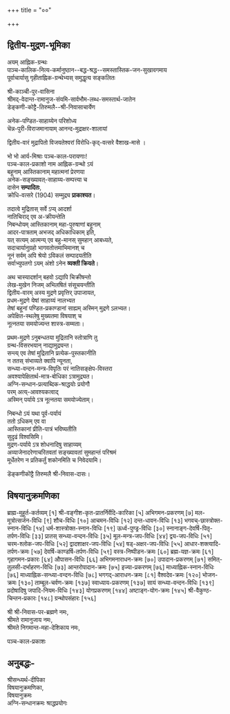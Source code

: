 +++
title = "००"

+++

## द्वितीय-मुद्रण-भूमिका 

अयम् आह्निक-ग्रन्थः  
पाञ्च-कालिक-नित्य-कर्मानुष्ठान--बद्ध-श्रद्ध--समस्तास्तिक-जन-सुखावगमाय  
पूर्वाचार्यासु गृहीताह्निक-ग्रन्थेभ्यस् समुद्धृत्य सङ्कलितः 

श्री-काञ्ची-पुर-वासिना  
श्रीमद्-वेदान्त-रामानुज-संयमि-सार्वभौम-लब्ध-समस्तार्थ-जातेन  
डेङ्कणी-कोट्टै-तिरुमलै--श्री-निवासाचार्येण 

अनेक-पण्डित-साहाय्येन परिशोध्य  
चॆन्न-पुरी-विराजमानायाम् आनन्द-मुद्राक्षर-शालायां 

द्वितीय-वारं मुद्रापितो विजयतेश्वरां विरोधि-कृद्-वत्सरे वैशाख-मासे ।


भो भो आर्य-मिश्राः पञ्च-काल-परायणाः!  
पञ्च-काल-प्रकाशो नाम आह्निक-ग्रन्थो ऽयं  
बहूनाम् आस्तिकानाम् महात्मनां प्रेरणया  
अनेक-सङ्ख्यावत्-साहाय्य-सम्पत्त्या च  
दासेन **सम्पादितः**,  
क्रोधि-वत्सरे (1904) सम्मुद्र्य **प्राकाश्यत**।  

तदात्वे मुद्रितास् सर्वे ऽप्य् आदर्शा  
नातिचिराद् एव अ-क्रीयन्तेति  
निबन्धोयम् आस्तिकानाम् महा-पुरुषाणां बहूनाम्  
आदर-पात्रताम् अभजद् अधिकाधिकाम् इति,  
यत् सत्यम् आत्मन्य् एव बहु-मानस् सुमहान् आबध्यते,  
सदाचार्यानुग्रहो भागवतोत्तमाभिमानश् च  
नूनं सर्वम् अपि श्रेयो ऽविकलं सम्पादयतीति  
सर्वाभ्युपतगो ऽयम् अंशो ऽनेन **व्यक्ती क्रियते**। 

अथ चास्यादर्शान् बहवो ऽद्यापि चिक्रीषन्तो  
लेख-मुखेन निजम् अभिलषितं संसूचयन्तीति  
द्वितीय-वारम् अस्य मुद्रणे प्रवृत्तिर् उपाजायत,  
प्रधम-मुद्रणे येषां साहाय्यं नालभ्यत  
तेषां बहूनां पण्डित-प्रकाण्डानां साह्यम् अस्मिन् मुद्रणे ऽलभ्यत।  
अपेक्षित-स्थलेषु मुख्यतमा विषयाश् च  
नूत्नतया समयोज्यन्त शास्त्र-सम्मताः।

प्रथम-मुद्रणे ऽनुबन्धतया मुद्रितानि स्तोत्राणि तु  
ग्रन्थ-विसरभयान् नाद्यामुद्र्यन्त।  
सन्त्य् एव तेषां मुद्रितानि प्रत्येक-पुस्तकानीति  
न ततस् संभाव्यते क्वापि न्यूनता,  
सन्ध्या-वन्दन-मन्त्र-विपृतिः परं नातिसङ्क्षेप-विस्तरा  
अवश्यापेक्षितार्थ-मात्र-बोधिका ऽत्रामुद्र्यत।  
अग्नि-सन्धान-प्रत्याब्दिक-श्राद्धयोः प्रयोगौ  
परम् अत्य्-आवश्यकत्वाद्  
अस्मिन् पर्याये ऽत्र नूत्नतया समयोज्येताम्। 

निबन्धो ऽयं यथा पूर्व-पर्यायं  
ततो ऽधिकम् एव वा  
आस्तिकानां प्रीति-पात्रं भविष्यतीति  
सुदृढं विश्वसिमि।  
मुद्रण-पर्याये ऽत्र शोधनादिषु साहाय्यम्  
अव्याजेनादरेणाचरितवतां सङ्ख्यावतां सुमहान्तं परिश्रमं  
मूर्धेतरेण न प्रतिकर्तुं शकोनमिति च निवेदयामि।

डॆङ्कणीकॊट्टै तिरुमलै श्री-निवास-दासः।

## विषयानुक्रमणिका 

ब्राह्म-मुहूर्त-कर्तव्यम्  [१]
श्री-वङ्गीश-कृत-प्रातर्निर्वेदि-कारिका  [५]
अभिगमन-प्रकरणम्  [७]
मल-मूत्रोत्सर्जन-विधिः  [९]
शौच-विधिः  [१०]
आचमन-विधिः  [१२]
दन्त-धावन-विधिः  [१३]
भगवच्-छास्त्रोक्त-स्नान-विधिः  [१४]
धर्म-शास्त्रोक्त-स्नान-विधिः  [१९]
ऊर्ध्व-पुण्ड्र-विधिः  [३०]
स्नानाङ्ग-देवर्षि-पितृ-तर्पण-विधिः  [३३]
प्रातस् सन्ध्या-वन्दन-विधिः  [३५]
मूल-मन्त्र-जप-विधिः  [४४]
द्वय-जप-विधिः  [५१]
चरम-श्लोक-जप-विधिः  [५२]
द्वादशाक्षर-जप-विधिः  [५४]
षड्-अक्षर-जप-विधिः  [५५]
आधार-शक्त्यादि-तर्पण-क्रमः  [५७]
देवर्षि-काण्डर्षि-तर्पण-विधिः  [५९]
वस्त्र-निष्पीडन-क्रमः  [६०]
ब्रह्म-यज्ञ-क्रमः  [६१]
गृहागमन-प्रकारः  [६४]
औपासन-विधिः  [६६]
अभिगमनाराधन-क्रमः  [७०]
उपादान-प्रकरणम्  [७१]
समित्-तुलसी-दर्भाहरण-विधिः  [७३]
आन्तरोपादान-क्रमः  [७५]
इज्या-प्रकरणम्  [७६]
माध्याह्निक-स्नान-विधिः  [७६]
माध्याह्निक-सन्ध्या-वन्दन-विधिः  [७८]
भगगद्-आराधन-क्रमः  [८१]
वैश्वदेव-क्रमः  [१२०]
भोजन-क्रमः  [१३०]
ताम्बूल-चर्वण-क्रमः  [१३७]
स्वाध्याय-प्रकरणम्  [१३७]
सायं सन्ध्या-वन्दन-विधिः  [१३९]
प्रदोषादिषु जपादि-नियम-विधिः  [१४३]
योगप्रकरणम्  [१४४]
अष्टाङ्ग-योग-क्रमः  [१४५]
श्री-वैकुण्ठ-चिन्तन-प्रकारः  [१४८]
ग्रन्थोपसंहारः  [१५६]

श्री श्री-निवास-पर-ब्रह्मणे नमः,  
श्रीमते रामानुजाय नमः,  
श्रीमते निगमान्त-महा-देशिकाय नमः, 

पञ्च-काल-प्रकाशः 

## अनुबद्धः-

श्रीसन्ध्यर्थ-दीपिका  
विषयानुक्रमणिका,  
विषयानुक्रमः  
अग्नि-सन्धानक्रमः
श्राद्धप्रयोगः
